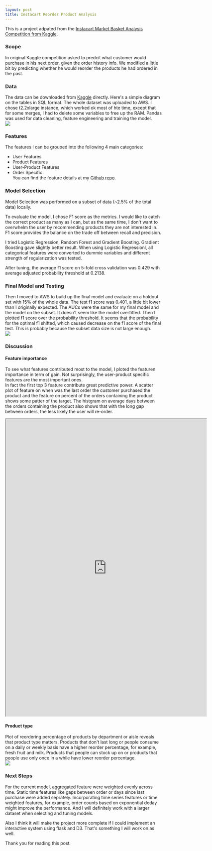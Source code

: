 ```yaml
---
layout: post
title: Instacart Reorder Product Analysis 
---
```

This is a project adpated from the [Instacart Market Basket Analysis Competition from Kaggle](https://www.kaggle.com/c/instacart-market-basket-analysis).   

### Scope

In original Kaggle competition asked to predcit what customer would purchase in his next order, given the order history info. We  modified a little bit by predicting whether he would reorder the products he had ordered in the past.

### Data
The data can be downloaded from [Kaggle](https://www.kaggle.com/c/instacart-market-basket-analysis/data) directly. Here's a simple diagram on the tables in SQL format. The whole dataset was uploaded to AWS. I chose t2.2xlarge instance, which worked ok most of hte time, except that for some merges, I had to delete some variables to free up the 
RAM. Pandas was used for data cleaning, feature engineering and training the model.    
<img src= '../images/08112018/diagram.png'>


### Features
The features I can be grouped into the following 4 main categories:
- User Features  
- Product Features
- User-Product Features
- Order Specific  
You can find the feature details at my [Github repo](https://github.com/caiy7/Project_Mcnulty/blob/master/README.md). 

### Model Selection
Model Selection was performed on a subset of data (~2.5% of the total data) locally. 

To evaluate the model, I chose F1 score as the metrics. I would like to catch the correct product as many as I can, but as the same time, I don't want to overwhelm the user by recommending products they are not interested in. F1 score provides the balance on the trade off between recall and precision.  

I tried Logistic Regression, Random Forest and Gradient Boosting. Gradient Boosting gave slightly better result. When using Logistic Regressionl, all categorical features were converted to dummie variables and different strength of regularization was tested.  

After tuning, the average f1 score on 5-fold cross validation was 0.429 with average adjusted probability threshold at 0.2138. 

### Final Model and Testing
 Then I moved to AWS to build up the final model and evaluate on a holdout set with 15% of the whole data. 
 The test f1 score was 0.401, a little bit lower than I originally expected. The AUCs were the same for my final model and the model on the subset. It doesn't seem like the model overfitted. Then I plotted f1 score over the probability threshold. It seems that the probability for the optimal f1 shifted, which caused decrease on the f1 score of the final test. This is probably because the subset data size is not large enough.   
 <img src='../images/08112018/f1_score_annotation.png'> 

 ### Discussion

 #### Feature importance  
 To see what features contributed most to the model, I ploted the featuren importance in term of gain. Not surprisingly, the user-product specific features are the most important ones.   
 In fact the first top 3 feature contribute great predictive power. A scatter plot of feature on when was the last order the customer purchased the product and the feature on percent of the orders containing the product shows some patter of the target. The histgram on average days between the orders containing the product also shows that with the long gap between orders, the less likely the user will re-order. 
<iframe src="https://public.tableau.com/views/mcnulty_features/Dashboard2?:embed=y&:display_count=yes" width="645" height="955"></iframe>

 #### Product type 
 Plot of reordering percentage of products by department or aisle reveals that product type matters. Products that don't last long or people consume on a daily or weekly basis have a higher reorder percentage, for example, fresh fruit and milk. Products that people can stock up on or products that people use only once in a while have lower reorder percentage.  
 <img src="../images/08112018/product_type.png">

### Next Steps
For the current model, aggregated feature were weighted evenly across time. Static time features like gaps between order or days since last purchase were added seprately. Incorporating time series features or time weighted features, for example, order counts based on exponential deday might improve the performance. And I will definitely work with a larger dataset when selecting and tuning models. 

Also I think it will make the project more complete if I could implement an interactive system using flask and D3. That's something I will work on as well.

Thank you for reading this post.


  

